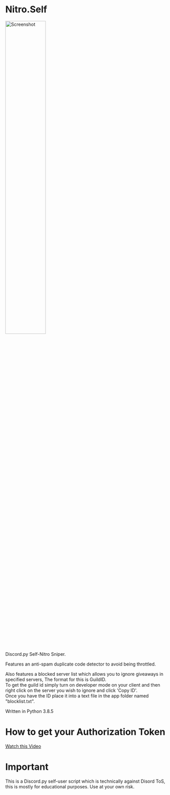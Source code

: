 # Nitro.Self

<a href="https://github.com/noto-rious/Nitro.Self/raw/master/screenshot.png"><img src="https://github.com/noto-rious/Nitro.Self/raw/master/screenshot.png" width="50%" height="50%" alt="Screenshot"></a>

Discord.py Self-Nitro Sniper.

Features an anti-spam duplicate code detector to avoid being throttled. 

Also features a blocked server list which allows you to ignore giveaways in specified servers, The format for this is GuildID.<br>
To get the guild id simply turn on developer mode on your client and then right click on the server you wish to ignore and click 'Copy ID'.<br>
Once you have the ID place it into a text file in the app folder named "blocklist.txt".

Written in Python 3.8.5

# How to get your Authorization Token

<a href="https://www.youtube.com/watch?v=tI1lzqzLQCs" target="_blank">Watch this Video</a>

# Important

This is a Discord.py self-user script which is technically against Disord ToS, this is mostly for educational purposes. Use at your own risk.
